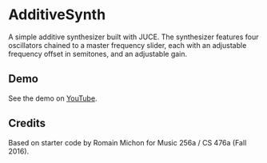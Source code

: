 # AdditiveSynth

A simple additive synthesizer built with JUCE. The synthesizer features four
oscillators chained to a master frequency slider, each with an adjustable
frequency offset in semitones, and an adjustable gain.

## Demo

See the demo on [YouTube](https://www.youtube.com/watch?v=SIw4apzQtLs).

## Credits

Based on starter code by Romain Michon for Music 256a / CS 476a (Fall 2016).
